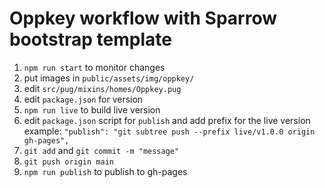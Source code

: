 # Oppkey workflow with Sparrow bootstrap template

1. `npm run start` to monitor changes
1. put images in `public/assets/img/oppkey/`
1. edit `src/pug/mixins/homes/Oppkey.pug`
1. edit `package.json` for version
1. `npm run live` to build live version
1. edit `package.json` script for `publish` and add prefix for the live version
   example:     `"publish": "git subtree push --prefix live/v1.0.0 origin gh-pages",`
1. `git add` and `git commit -m "message"`
1. `git push origin main`
1. `npm run publish` to publish to gh-pages
